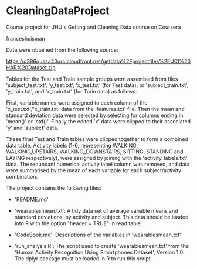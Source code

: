 # CleaningDataProject
Course project for JHU's Getting and Cleaning Data course on Coursera


franceshuisman


Data were obtained from the following source:

  https://d396qusza40orc.cloudfront.net/getdata%2Fprojectfiles%2FUCI%20HAR%20Dataset.zip

Tables for the Test and Train sample groups were assembled from files 'subject_test.txt', 'y_test.txt', 'x_test.txt' (for Test data), or 'subject_train.txt', 'y_train.txt', and 'x_train.txt' (for Train data) as follows.

First, variable names were assigned to each column of the 'x_test.txt'/'x_train.txt' data from the 'features.txt' file. Then the mean and standard deviation data were selected by selecting for columns ending in 'mean()' or 'std()'. Finally the edited 'x' data were clipped to their associated 'y' and 'subject' data.

These final Test and Train tables were clipped together to form a combined data table. Activity labels (1-6, representing WALKING, WALKING_UPSTAIRS, WALKING_DOWNSTAIRS, SITTING, STANDING and LAYING respectively), were assigned by joining with the 'activity_labels.txt' data. The redundant numerical activity label column was removed, and data were summarised by the mean of each variable for each subject/activity combination.


The project contains the following files:

 - 'README.md'

 - 'wearablesmean.txt': A tidy data set of average variable means and standard deviations, by activity and subject. This data should be loaded into R with the option "header = TRUE" in read.table.

 - 'CodeBook.md': Descriptions of the variables in 'wearablesmean.txt'

 - 'run_analysis.R': The script used to create 'wearablesmean.txt' from the 'Human Activity Recognition Using Smartphones Dataset', Version 1.0. The dplyr package must be loaded in R to run this script.

